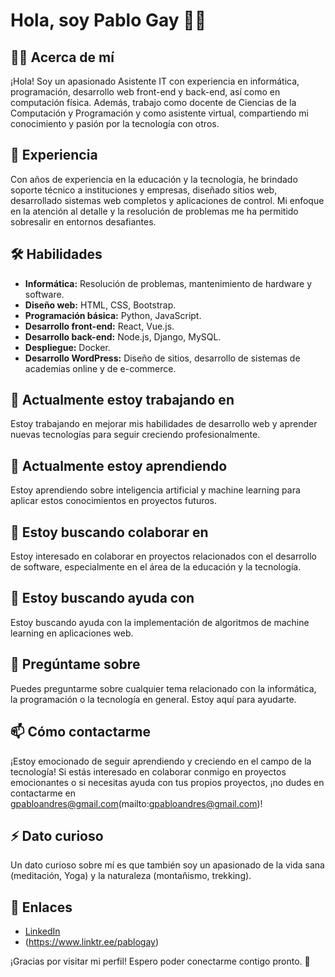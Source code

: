 # Hola, soy Pablo Gay 👨‍💻

## 👨‍🏫 Acerca de mí
¡Hola! Soy un apasionado Asistente IT con experiencia en informática, programación, desarrollo web front-end y back-end, así como en computación física. Además, trabajo como docente de Ciencias de la Computación y Programación y como asistente virtual, compartiendo mi conocimiento y pasión por la tecnología con otros.

## 🚀 Experiencia
Con años de experiencia en la educación y la tecnología, he brindado soporte técnico a instituciones y empresas, diseñado sitios web, desarrollado sistemas web completos y aplicaciones de control. Mi enfoque en la atención al detalle y la resolución de problemas me ha permitido sobresalir en entornos desafiantes.

## 🛠️ Habilidades
- **Informática:** Resolución de problemas, mantenimiento de hardware y software.
- **Diseño web:** HTML, CSS, Bootstrap.
- **Programación básica:** Python, JavaScript.
- **Desarrollo front-end:** React, Vue.js.
- **Desarrollo back-end:** Node.js, Django, MySQL.
- **Despliegue:** Docker.
- **Desarrollo WordPress:** Diseño de sitios, desarrollo de sistemas de academias online y de e-commerce. 

## 🔭 Actualmente estoy trabajando en
Estoy trabajando en mejorar mis habilidades de desarrollo web y aprender nuevas tecnologías para seguir creciendo profesionalmente.

## 🌱 Actualmente estoy aprendiendo
Estoy aprendiendo sobre inteligencia artificial y machine learning para aplicar estos conocimientos en proyectos futuros.

## 👯 Estoy buscando colaborar en
Estoy interesado en colaborar en proyectos relacionados con el desarrollo de software, especialmente en el área de la educación y la tecnología.

## 🤔 Estoy buscando ayuda con
Estoy buscando ayuda con la implementación de algoritmos de machine learning en aplicaciones web.

## 💬 Pregúntame sobre
Puedes preguntarme sobre cualquier tema relacionado con la informática, la programación o la tecnología en general. Estoy aquí para ayudarte.

## 📫 Cómo contactarme
¡Estoy emocionado de seguir aprendiendo y creciendo en el campo de la tecnología! Si estás interesado en colaborar conmigo en proyectos emocionantes o si necesitas ayuda con tus propios proyectos, ¡no dudes en contactarme en gpabloandres@gmail.com(mailto:gpabloandres@gmail.com)!

## ⚡ Dato curioso
Un dato curioso sobre mí es que también soy un apasionado de la vida sana (meditación, Yoga) y la naturaleza (montañismo, trekking).

## 🔗 Enlaces
- [LinkedIn](https://www.linkedin.com/in/tu_perfil)
- (https://www.linktr.ee/pablogay)

¡Gracias por visitar mi perfil! Espero poder conectarme contigo pronto. 🚀
